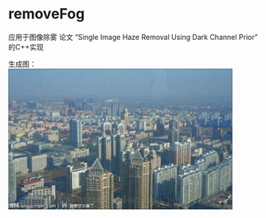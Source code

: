 # removeFog

应用于图像除雾
论文 “Single Image Haze Removal Using Dark Channel Prior” 的C++实现

生成图：
![Image text](https://github.com/mrxRunwuxiwusheng/removeFog/blob/master/images/dst.jpg)
